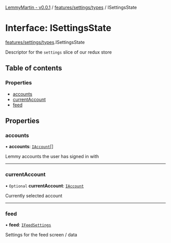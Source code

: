 [LemmyMartin - v0.0.1](../README.md) / [features/settings/types](../modules/features_settings_types.md) / ISettingsState

# Interface: ISettingsState

[features/settings/types](../modules/features_settings_types.md).ISettingsState

Descriptor for the `settings` slice of our redux store

## Table of contents

### Properties

- [accounts](features_settings_types.ISettingsState.md#accounts)
- [currentAccount](features_settings_types.ISettingsState.md#currentaccount)
- [feed](features_settings_types.ISettingsState.md#feed)

## Properties

### accounts

• **accounts**: [`IAccount`](features_settings_types.IAccount.md)[]

Lemmy accounts the user has signed in with

___

### currentAccount

• `Optional` **currentAccount**: [`IAccount`](features_settings_types.IAccount.md)

Currently selected account

___

### feed

• **feed**: [`IFeedSettings`](features_settings_types.IFeedSettings.md)

Settings for the feed screen / data
